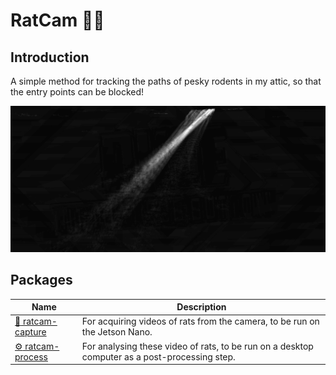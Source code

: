 # RatCam :rat::movie_camera:
## Introduction
A simple method for tracking the paths of pesky rodents in my attic, so that the entry points can be blocked!

![Example output image](./docs/example_output.jpg)

## Packages
| Name    | Description |
| ------- | ----------- |
| [:movie_camera: ratcam-capture](./capture/) | For acquiring videos of rats from the camera, to be run on the Jetson Nano. |
| [:gear: ratcam-process](./process/) | For analysing these video of rats, to be run on a desktop computer as a post-processing step. |
